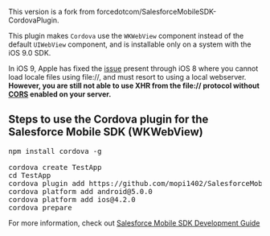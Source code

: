 This version is a fork from forcedotcom/SalesforceMobileSDK-CordovaPlugin.

This plugin makes `Cordova` use the `WKWebView` component instead of the default `UIWebView` component, and is installable only on a system with the iOS 9.0 SDK. 

In iOS 9, Apple has fixed the [issue](http://www.openradar.me/18039024) present through iOS 8 where you cannot load locale files using file://, and must resort to using a local webserver. **However, you are still not able to use XHR from the file:// protocol without [CORS](https://developer.mozilla.org/en-US/docs/Web/HTTP/Access_control_CORS) enabled on your server.**


Steps to use the Cordova plugin for the Salesforce Mobile SDK (WKWebView)
------------------------

<pre>
npm install cordova -g

cordova create TestApp
cd TestApp
cordova plugin add https://github.com/mopi1402/SalesforceMobileSDK-CordovaPlugin
cordova platform add android@5.0.0
cordova platform add ios@4.2.0
cordova prepare
</pre>

For more information, check out [Salesforce Mobile SDK Development Guide](https://github.com/forcedotcom/SalesforceMobileSDK-Shared/blob/master/doc/mobile_sdk.pdf?raw=true)
